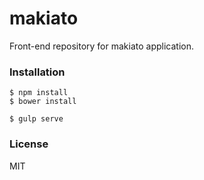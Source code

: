 # makiato
Front-end repository for makiato application.

### Installation
```
$ npm install
$ bower install
```
```terminal
$ gulp serve
```
### License
MIT
